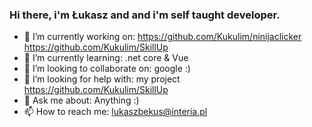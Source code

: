 ### Hi there, i'm Łukasz and and i'm self taught developer.


- 🔭 I’m currently working on: 
https://github.com/Kukulim/ninijaclicker 
https://github.com/Kukulim/SkillUp
- 🌱 I’m currently learning: .net core & Vue
- 👯 I’m looking to collaborate on: google :)
- 🤔 I’m looking for help with: my project https://github.com/Kukulim/SkillUp
- 💬 Ask me about: Anything :)
- 📫 How to reach me: lukaszbekus@interia.pl
